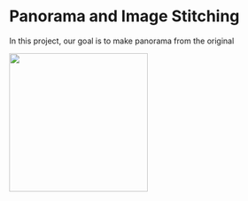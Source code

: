 # Panorama and Image Stitching

In this project, our goal is to make panorama from the original

<img src="![Original_Video_AdobeExpress (4)](https://user-images.githubusercontent.com/67091916/219731232-cf6b7327-8a84-4e96-ab57-907ec46b5838.gif)
" width="250" height="250"/>
